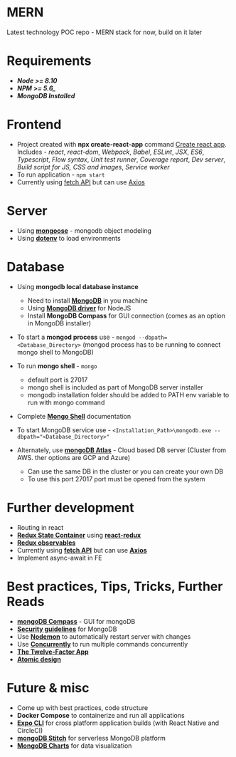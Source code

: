 # MERN
Latest technology POC repo - MERN stack for now, build on it later

# Requirements
* ***Node >= 8.10***
* ***NPM >= 5.6_***
* ***MongoDB Installed***

# Frontend
* Project created with **npx create-react-app** command [Create react app](https://reactjs.org/docs/create-a-new-react-app.html). Includes - *react*, *react-dom*, *Webpack*, *Babel*, *ESLint*, *JSX*, *ES6*, *Typescript*, *Flow syntax*, *Unit test runner*, *Coverage report*, *Dev server*, *Build script for JS, CSS and images*, *Service worker*
* To run application - `npm start`
* Currently using [fetch API](https://developer.mozilla.org/en-US/docs/Web/API/Fetch_API) but can use [Axios](https://github.com/axios/axios)

# Server
* Using [**mongoose**](https://mongoosejs.com/) - mongodb object modeling
* Using [**dotenv**](https://www.npmjs.com/package/dotenv) to load environments

# Database
* Using **mongodb local database instance**
  - Need to install [**MongoDB**](https://docs.mongodb.com/manual/tutorial/install-mongodb-on-windows/) in you machine
  - Using [**MongoDB driver**](http://mongodb.github.io/node-mongodb-native/3.4/quick-start/quick-start/) for NodeJS
  - Install **MongoDB Compass** for GUI connection (comes as an option in MongoDB installer)
* To start a **mongod process** use - `mongod --dbpath=<Database_Directory>` (mongod process has to be running to connect mongo shell to MongoDB)
* To run **mongo shell** - `mongo`
  - default port is 27017
  - mongo shell is included as part of MongoDB server installer
  - mongodb installation folder should be added to PATH env variable to run with mongo command
* Complete [**Mongo Shell**](https://docs.mongodb.com/manual/mongo/) documentation
* To start MongoDB service use - `<Installation_Path>\mongodb.exe --dbpath="<Database_Directory>"`

* Alternately, use [**mongoDB Atlas**](https://www.mongodb.com/cloud/atlas) - Cloud based DB server (Cluster from AWS. ther options are GCP and Azure)
  - Can use the same DB in the cluster or you can create your own DB
  - To use this port 27017 port must be opened from the system

# Further development
* Routing in react
* [**Redux State Container**](https://redux.js.org/) using [**react-redux**](https://react-redux.js.org/introduction/quick-start)
* [**Redux observables**](https://redux-observable.js.org/)
* Currently using [**fetch API**](https://developer.mozilla.org/en-US/docs/Web/API/Fetch_API) but can use [**Axios**](https://github.com/axios/axios)
* Implement async-await in FE

# Best practices, Tips, Tricks, Further Reads
* [**mongoDB Compass**](https://docs.mongodb.com/compass/current/) - GUI for mongoDB
* [**Security guidelines**](https://docs.mongodb.com/manual/administration/security-checklist/) for MongoDB
* Use [**Nodemon**](https://www.npmjs.com/package/nodemon) to automatically restart server with changes
* Use [**Concurrently**](https://www.npmjs.com/package/concurrently) to run multiple commands concurrently
* [**The Twelve-Factor App**](https://12factor.net/)
* [**Atomic design**](https://bradfrost.com/blog/post/atomic-web-design/)

# Future & misc
* Come up with best practices, code structure
* **Docker Compose** to containerize and run all applications
* [**Expo CLI**](https://expo.io/) for cross platform application builds (with React Native and CircleCI)
* [**mongoDB Stitch**](https://www.mongodb.com/cloud/stitch) for serverless MongoDB platform
* [**MongoDB Charts**](https://docs.mongodb.com/charts/master/) for data visualization